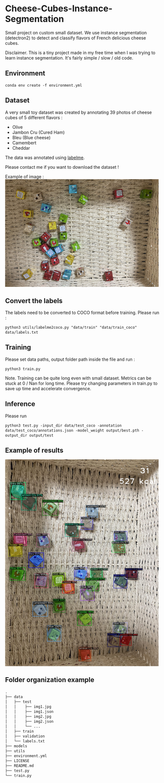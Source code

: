 # Cheese-Cubes-Instance-Segmentation
Small project on custom small dataset. 
We use instance segmentation (detectron2) to detect and classify flavors of French delicious cheese cubes. 

Disclaimer. This is a tiny project made in my free time when I was trying to learn instance segmentation. It's fairly simple / slow / old code.

## Environment
```
conda env create -f environment.yml
```

## Dataset
A very small toy dataset was created by annotating 39 photos of cheese cubes of 5 different flavors :
- Olive
- Jambon Cru (Cured Ham)
- Bleu (Blue cheese)
- Camembert
- Cheddar

The data was annotated using [labelme](https://github.com/wkentaro/labelme).

Please contact me if you want to download the dataset !

Example of image :
<img src="doc/cheese-thrown-in-box.PNG" width="500" />

## Convert the labels 

The labels need to be converted to COCO format before training. Please run :
```
python3 utils/labelme2coco.py "data/train" "data/train_coco" data/labels.txt
```

## Training
Please set data paths, output folder path inside the file and run :
```
python3 train.py
```

Note. Training can be quite long even with small dataset. Metrics can be stuck at 0 / Nan for long time.
Please try changing parameters in train.py to save up time and accelerate convergence.

## Inference
Please run
```
python3 test.py -input_dir data/test_coco -annotation data/test_coco/annotations.json -model_weight output/best.pth -output_dir output/test
```

## Example of results
<img src="doc/result_example.png" width="500" />

## Folder organization example
```
.
├── data 
│   ├── test 
│   │    ├── img1.jpg
│   │    ├── img1.json
│   │    ├── img2.jpg
│   │    ├── img2.json
│   │    └── ...
│   ├── train
│   ├── validation
│   └── labels.txt   
├── models
├── utils
├── environment.yml
├── LICENSE
├── README.md
├── test.py
└── train.py
```
